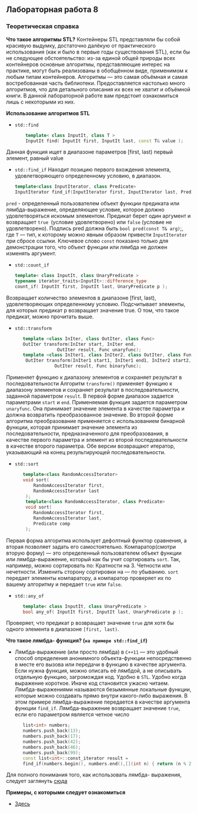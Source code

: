## Лабораторная работа 8

### Теоретическая справка
**Что такое алгоритмы STL?**
Контейнеры STL представляли бы собой красивую выдумку, достаточно далёкую от
практического использования (как и было в первые годы существования STL),
если бы не следующее обстоятельство: из-за единой общей природы всех контейнеров
основные алгоритмы, представляющие интерес на практике, могут быть реализованы
в обобщённом виде, применимом к любым типам контейнеров. Алгоритмы — это самая
объёмная и самая востребованная часть библиотеки. Предоставляется настолько много
алгоритмов, что для детального описания их всех не хватит и объёмной книги.
В данной лабораторной работе вам предстоит ознакомиться лишь с некоторыми из них.

**Использование алгоритмов STL**
* `std::find`
    ```cpp
        template< class InputIt, class T >
        InputIt find( InputIt first, InputIt last, const T& value );
    ```    
Данная функция ищет в диапазоне параметров [first, last) первый элемент, равный value

* `std::find_if` 
Находит позицию первого вхождения элемента, удовлетворяющего определенному условию,
в диапазон.
    ```cpp
    template<class InputIterator, class Predicate> 
    InputIterator find_if(InputIterator first, InputIterator last, Predicate pred);
    ```
`pred` - определенный пользователем объект функции предиката или лямбда-выражение,
определяющее условие, которое должно удовлетворяться искомым элементом. Предикат
берет один аргумент и возвращает `true `(условие удовлетворено) или `false` (условие
не удовлетворено). Подпись pred должна быть `bool pred(const T& arg)`;, где `T` — тип,
к которому можно явным образом привести `InputIterator` при сбросе ссылки. Ключевое
слово `const` показано только для демонстрации того, что объект функции или лямбда
не должен изменять аргумент. 

* `std::count_if`
     ```cpp
     template< class InputIt, class UnaryPredicate >
     typename iterator_traits<InputIt>::difference_type
     count_if( InputIt first, InputIt last, UnaryPredicate p );
     ```
Возвращает количество элементов в диапазоне [first, last), удовлетворяющих определенному
условию. Подсчитывает элементы, для которых предикат p возвращает значение true. О том,
что такое предикат, можно прочитать выше.

* `std::transform`
    ```cpp
       template <class InIter, class OutIter, class Funс>
	   OutIter transform(InIter start, InIter end,
				    OutIter result, Func unaryfunc);
       template <class InIter1, class InIter2, class OutIter, class Func>
	    OutIter transform(InIter1 start1, InIter1 end1, InIter2 start2,
				   OutIter result, Func binaryfunc);
	```
Применяет функцию к диапазону элементов и сохраняет результат в последовательности 
Алгоритм `transform()` применяет функцию к диапазону элементов и сохраняет результат
в последовательности, заданной параметром `result`. В первой форме диапазон задается
параметрами `start` и `end`. Применяемая функция задается параметром `unaryfunc`. 
Она принимает значение элемента в качестве параметра и должна возвратить преобразованное
значение.
Во второй форме алгоритма преобразование применяется с использованием бинарной функции,
которая принимает значение элемента из последовательности, предназначенного для преобразования,
в качестве первого параметра и элемент из второй последовательности в качестве второго параметра.
Обе версии возвращают итератор, указывающий на конец результирующей последовательности.

* `std::sort`
    ```cpp
       template<class RandomAccessIterator>
       void sort(
           RandomAccessIterator first, 
           RandomAccessIterator last
        );
        template<class RandomAccessIterator, class Predicate>
        void sort(
           RandomAccessIterator first, 
           RandomAccessIterator last, 
           Predicate comp
        );
    ```
Первая форма алгоритма использует дефолтный функтор сравнения, а вторая позволяет
задать его самостоятельно.
Компаратор(смотри вторую форму) — это определенный пользователем объект функции
или лямбда-выражение, который как бы учит
сортировать `sort`. Так, например, можно сортировать по:
Кратности на 3.
Четности или нечетности.
Изменить сторону сортировки на — по убыванию.
`sort` передает элементы компаратору, а компаратор проверяет их по вашему
алгоритму и передает `true` или `false`.

* `std::any_of`
    ```cpp
       template< class InputIt, class UnaryPredicate >
       bool any_of( InputIt first, InputIt last, UnaryPredicate p );
    ```
Проверяет, что предикат p возвращает значение `true` для хотя бы одного элемента
в диапазоне `[first, last)`.

**Что такое лямбда- функция? (`на примере std::find_if`)**
* Лямбда-выражение (или просто лямбда) в `C++11` — это удобный способ определения анонимного
объекта-функции непосредственно в месте его вызова или передачи в функцию в качестве аргумента.
Если нужна функция, можно описать её лямбдой, а не описывать отдельную функцию, загромождая код.
Удобно в `STL`. Удобно когда выражение короткое. Иначе код становится ужасно читаем. 
Лямбда-выражениями называются безымянные локальные функции, которые можно создавать
прямо внутри какого-либо выражения.
В этом примере лямбда-выражение передается в качестве аргумента функции `find_if`. 
Лямбда-выражение возвращает значение `true`, если его параметром является четное число
    ```cpp
       list<int> numbers; 
       numbers.push_back(13);  
       numbers.push_back(17);  
       numbers.push_back(42);  
       numbers.push_back(46);  
       numbers.push_back(99);  
       const list<int>::const_iterator result =   
       find_if(numbers.begin(), numbers.end(),[](int n) { return (n % 2) == 0; });
    ```   
Для полного понимания того, как использовать лямбда- выражения, следует заглянуть 
[сюда](https://msdn.microsoft.com/ru-ru/library/dd293599.aspx)

**Примеры, с которыми следует ознакомиться**
* [Здесь](https://github.com/bmstu-iu8-cpp/cpp-beginner-2017/tree/master/lab8)
